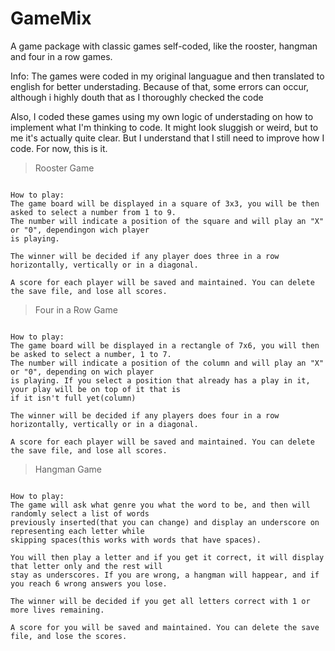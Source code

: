 # GameMix
A game package with classic games self-coded, like the rooster, hangman and four in a row games.

Info:
The games were coded in my original languague and then translated to english for better understading. Because of that, some errors can occur, although i highly douth that as I thoroughly checked the code

Also, I coded these games using my own logic of understading on how to implement what I'm thinking to code. It might look sluggish or weird, but to me it's actually quite clear. But I understand that I still need to improve how I code. For now, this is it.


> Rooster Game
```

How to play:
The game board will be displayed in a square of 3x3, you will be then asked to select a number from 1 to 9.
The number will indicate a position of the square and will play an "X" or "0", dependingon wich player
is playing.

The winner will be decided if any player does three in a row horizontally, vertically or in a diagonal.

A score for each player will be saved and maintained. You can delete the save file, and lose all scores.

```

> Four in a Row Game
```

How to play:
The game board will be displayed in a rectangle of 7x6, you will then be asked to select a number, 1 to 7.
The number will indicate a position of the column and will play an "X" or "0", depending on wich player
is playing. If you select a position that already has a play in it, your play will be on top of it that is
if it isn't full yet(column)

The winner will be decided if any players does four in a row horizontally, vertically or in a diagonal.

A score for each player will be saved and maintained. You can delete the save file, and lose all scores.

```

> Hangman Game
```

How to play:
The game will ask what genre you what the word to be, and then will randomly select a list of words
previously inserted(that you can change) and display an underscore on representing each letter while
skipping spaces(this works with words that have spaces).

You will then play a letter and if you get it correct, it will display that letter only and the rest will
stay as underscores. If you are wrong, a hangman will happear, and if you reach 6 wrong answers you lose.

The winner will be decided if you get all letters correct with 1 or more lives remaining.

A score for you will be saved and maintained. You can delete the save file, and lose the scores.

```
